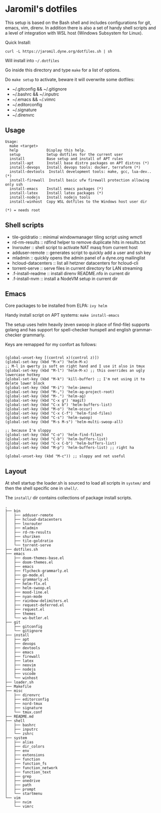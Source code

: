 # Jaromil's dotfiles

This setup is based on the Bash shell and includes configurations for git, emacs, vim, direnv. In addition there is also a set of handy shell scripts and a level of integration with WSL host (Windows Subsystem for Linux).

Quick Install:

```
curl -L https://jaromil.dyne.org/dotfiles.sh | sh
```

Will install into `~/.dotfiles`

Go inside this directory and type `make` for a list of options.

Do `make setup` to activate, beware it will overwrite some dotfiles:
- ~/.gitconfig && ~/.gitignore
- ~/.bashrc && ~/.inputrc
- ~/.emacs && ~/.vimrc
- ~/.editorconfig
- ~/.signature
- ~/.direnvrc

## Usage

```
Usage:
  make <target>
  help             Display this help.
  setup            Setup dotfiles for the current user
  install          Base setup and install of APT rules
  install-apt      Install base distro packages on APT distros (*)
  install-devops   Install devops tools: docker, terraform (*)
  install-devtools  Install development tools: make, gcc, lua-dev.. (*)
  install-firewall  Install basic ufw firewall protection allowing only ssh
  install-emacs    Install emacs packages (*)
  install-latex    Install latex packages (*)
  install-nodejs   Install nodejs tools
  install-winhost  Copy WSL dotfiles to the Windows host user dir

(*) = needs root
```

## Shell scripts

- tile-goldratio :: minimal windowmanager tiling script using wmctl
- rd-rm-results :: rdfind helper to remove duplicate hits in results.txt
- lnxrouter :: shell script to activate NAT masq from current host
- adduser-remote :: generates script to quickly add a user and ssh key
- mladmin :: quickly opens the admin panel of a dyne.org mailinglist
- hcloud-datacenters :: list all hetzner datacenters for hcloud-cli
- torrent-serve :: serve files in current directory for LAN streaming
- .f-install-readme :: install direnv README.nfo in current dir
- .f-install-nvm :: install a NodeVM setup in current dir

## Emacs

Core packages to be installed from ELPA: `ivy helm`

Handy install script on APT systems: `make install-emacs`

The setup uses helm heavily (even swoop in place of find-file) supports golang and has support for spell-checker hunspell and english grammar-checker grammarly.

Keys are remapped for my confort as follows:

```elisp

(global-unset-key [(control x)(control z)])
(global-set-key (kbd "M-x") 'helm-M-x)
;; M-l in qwerty is soft on right hand and I use it also in tmux
(global-set-key (kbd "M-l") 'helm-M-x) ;; this overrides an ugly lowercase hotkey
(global-set-key (kbd "M-k") 'kill-buffer) ;; I'm not using it to delete lower block
(global-set-key (kbd "M-i") 'helm-imenu)
(global-set-key (kbd "M-,") 'helm-ag-project-root)
(global-set-key (kbd "M-.") 'helm-ag)
(global-set-key (kbd "C-x g") 'magit)
(global-set-key (kbd "C-x b") 'helm-buffers-list)
(global-set-key (kbd "M-o") 'helm-occur)
(global-set-key (kbd "C-x C-f") 'helm-find-files)
(global-set-key (kbd "C-s") 'helm-swoop)
(global-set-key (kbd "M-s M-s") 'helm-multi-swoop-all)

;; because I'm sloppy
(global-set-key (kbd "C-o") 'helm-find-files)
(global-set-key (kbd "C-b") 'helm-buffers-list)
(global-set-key (kbd "C-x C-b") 'helm-buffers-list)
(global-set-key (kbd "M-p") 'helm-buffers-list) ;; right ha

(global-unset-key (kbd "M-c")) ;; sloppy and not useful

```


## Layout

At shell startup the loader.sh is sourced to load all scripts in `system/` and then the shell specific one in `shell/`.

The `install/` dir contains collections of package install scripts.


```
.
├── bin
│   ├── adduser-remote
│   ├── hcloud-datacenters
│   ├── lnxrouter
│   ├── mladmin
│   ├── rd-rm-results
│   ├── shuriken
│   ├── tile-goldratio
│   └── torrent-serve
├── dotfiles.sh
├── emacs
│   ├── doom-themes-base.el
│   ├── doom-themes.el
│   ├── emacs
│   ├── flycheck-grammarly.el
│   ├── go-mode.el
│   ├── grammarly.el
│   ├── helm-flx.el
│   ├── helm-swoop.el
│   ├── mood-line.el
│   ├── nyan-mode
│   ├── rainbow-delimiters.el
│   ├── request-deferred.el
│   ├── request.el
│   ├── themes
│   └── ws-butler.el
├── git
│   ├── gitconfig
│   └── gitignore
├── install
│   ├── apt
│   ├── devops
│   ├── devtools
│   ├── emacs
│   ├── firewall
│   ├── latex
│   ├── neovim
│   ├── nodejs
│   ├── vscode
│   └── winhost
├── loader.sh
├── Makefile
├── misc
│   ├── direnvrc
│   ├── editorconfig
│   ├── nord-tmux
│   ├── signature
│   └── tmux.conf
├── README.md
├── shell
│   ├── bashrc
│   ├── inputrc
│   └── zshrc
├── system
│   ├── alias
│   ├── dir_colors
│   ├── env
│   ├── extensions
│   ├── function
│   ├── function_fs
│   ├── function_network
│   ├── function_text
│   ├── grep
│   ├── onedrive
│   ├── path
│   ├── prompt
│   └── startmenu
└── vim
    ├── nvim
    └── vimrc 
```
